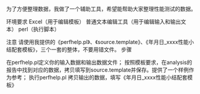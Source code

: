 为了方便整理数据，我做了一个辅助工具，希望能帮助大家整理性能测试的数据。

环境要求
    Excel（用于编辑模板）
    普通文本编辑工具（用于编辑输入和输出文本）
    perl（执行脚本）

注意
请使用我提供的《perfhelp.pl》、《source.template》、《年月日_xxxx性能小结配套模板》，三个一套的整体，不要用错文件。
步骤

在perfhelp.pl定义你的输入数据和输出数据文件；
按照模板要求，在analysis的报告中找到对应的数据，拷贝填写到source.template并保存。提供了一个样例作为参考；
执行perfhelp.pl
拷贝输出的数据，填写《年月日_xxxx性能小结配套模板》